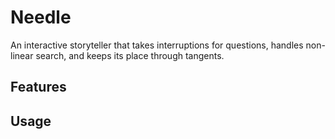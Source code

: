 # Needle

An interactive storyteller that takes interruptions for questions, handles non-linear search, and keeps its place through tangents.

## Features

## Usage

